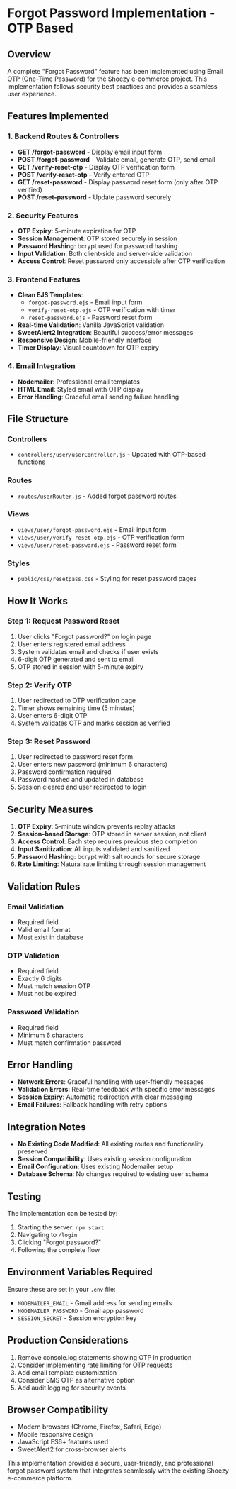 # Forgot Password Implementation - OTP Based

## Overview
A complete "Forgot Password" feature has been implemented using Email OTP (One-Time Password) for the Shoezy e-commerce project. This implementation follows security best practices and provides a seamless user experience.

## Features Implemented

### 1. Backend Routes & Controllers
- **GET /forgot-password** - Display email input form
- **POST /forgot-password** - Validate email, generate OTP, send email
- **GET /verify-reset-otp** - Display OTP verification form
- **POST /verify-reset-otp** - Verify entered OTP
- **GET /reset-password** - Display password reset form (only after OTP verified)
- **POST /reset-password** - Update password securely

### 2. Security Features
- **OTP Expiry**: 5-minute expiration for OTP
- **Session Management**: OTP stored securely in session
- **Password Hashing**: bcrypt used for password hashing
- **Input Validation**: Both client-side and server-side validation
- **Access Control**: Reset password only accessible after OTP verification

### 3. Frontend Features
- **Clean EJS Templates**: 
  - `forgot-password.ejs` - Email input form
  - `verify-reset-otp.ejs` - OTP verification with timer
  - `reset-password.ejs` - Password reset form
- **Real-time Validation**: Vanilla JavaScript validation
- **SweetAlert2 Integration**: Beautiful success/error messages
- **Responsive Design**: Mobile-friendly interface
- **Timer Display**: Visual countdown for OTP expiry

### 4. Email Integration
- **Nodemailer**: Professional email templates
- **HTML Email**: Styled email with OTP display
- **Error Handling**: Graceful email sending failure handling

## File Structure

### Controllers
- `controllers/user/userController.js` - Updated with OTP-based functions

### Routes
- `routes/userRouter.js` - Added forgot password routes

### Views
- `views/user/forgot-password.ejs` - Email input form
- `views/user/verify-reset-otp.ejs` - OTP verification form
- `views/user/reset-password.ejs` - Password reset form

### Styles
- `public/css/resetpass.css` - Styling for reset password pages

## How It Works

### Step 1: Request Password Reset
1. User clicks "Forgot password?" on login page
2. User enters registered email address
3. System validates email and checks if user exists
4. 6-digit OTP generated and sent to email
5. OTP stored in session with 5-minute expiry

### Step 2: Verify OTP
1. User redirected to OTP verification page
2. Timer shows remaining time (5 minutes)
3. User enters 6-digit OTP
4. System validates OTP and marks session as verified

### Step 3: Reset Password
1. User redirected to password reset form
2. User enters new password (minimum 6 characters)
3. Password confirmation required
4. Password hashed and updated in database
5. Session cleared and user redirected to login

## Security Measures

1. **OTP Expiry**: 5-minute window prevents replay attacks
2. **Session-based Storage**: OTP stored in server session, not client
3. **Access Control**: Each step requires previous step completion
4. **Input Sanitization**: All inputs validated and sanitized
5. **Password Hashing**: bcrypt with salt rounds for secure storage
6. **Rate Limiting**: Natural rate limiting through session management

## Validation Rules

### Email Validation
- Required field
- Valid email format
- Must exist in database

### OTP Validation
- Required field
- Exactly 6 digits
- Must match session OTP
- Must not be expired

### Password Validation
- Required field
- Minimum 6 characters
- Must match confirmation password

## Error Handling

- **Network Errors**: Graceful handling with user-friendly messages
- **Validation Errors**: Real-time feedback with specific error messages
- **Session Expiry**: Automatic redirection with clear messaging
- **Email Failures**: Fallback handling with retry options

## Integration Notes

- **No Existing Code Modified**: All existing routes and functionality preserved
- **Session Compatibility**: Uses existing session configuration
- **Email Configuration**: Uses existing Nodemailer setup
- **Database Schema**: No changes required to existing user schema

## Testing

The implementation can be tested by:
1. Starting the server: `npm start`
2. Navigating to `/login`
3. Clicking "Forgot password?"
4. Following the complete flow

## Environment Variables Required

Ensure these are set in your `.env` file:
- `NODEMAILER_EMAIL` - Gmail address for sending emails
- `NODEMAILER_PASSWORD` - Gmail app password
- `SESSION_SECRET` - Session encryption key

## Production Considerations

1. Remove console.log statements showing OTP in production
2. Consider implementing rate limiting for OTP requests
3. Add email template customization
4. Consider SMS OTP as alternative option
5. Add audit logging for security events

## Browser Compatibility

- Modern browsers (Chrome, Firefox, Safari, Edge)
- Mobile responsive design
- JavaScript ES6+ features used
- SweetAlert2 for cross-browser alerts

This implementation provides a secure, user-friendly, and professional forgot password system that integrates seamlessly with the existing Shoezy e-commerce platform.